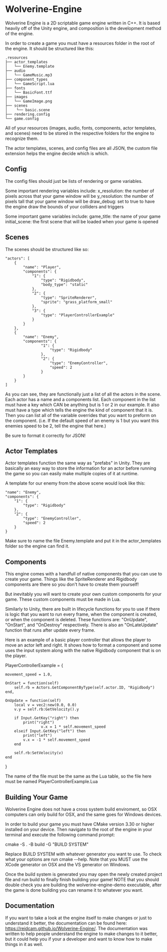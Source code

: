 # Wolverine-Engine

Wolverine Engine is a 2D scriptable game engine written in C++.
It is based heavily off of the Unity engine, and composition is the development method of the engine.

In order to create a game you must have a resources folder in the root of the engine. It should be structured like this:

	.resources
	├── actor_templates
	│   └── Enemy.template
	├── audio
	│   └── GameMusic.mp3
	├── component_types
	│   └── GameScript.lua
	├── fonts
	│   └── BasicFont.ttf
	├── images
	│   └── GameImage.png
	├── scenes
	│    └── basic.scene
	├── rendering.config
	└── game.config

All of your resources (images, audio, fonts, components, actor templates, and scenes) need to be stored in the respective folders for the engine to recognize them.

The actor templates, scenes, and config files are all JSON, the custom file extension helps the engine decide which is which.

## Config

The config files should just be lists of rendering or game variables.

Some important rendering variables include:
x_resolution: the number of pixels across that your game window will be
y_resolution: the number of pixels tall that your game window will be
draw_debug: set to true to have the engine draw the bounds of your colliders and triggers

Some important game variables include:
game_title: the name of your game
initial_scene: the first scene that will be loaded when your game is opened

## Scenes

The scenes should be structured like so:

	"actors": [
		{
			"name": "Player",
			"components": {
				"1": {
					"type": "Rigidbody",
					"body_type": "static"
				},
				"2": {
					"type": "SpriteRenderer",
					"sprite": "grass_platform_small"
				},
				"3": {
					"type": "PlayerControllerExample"
				}
			}
		},
		{
			"name": "Enemy",
			"components": {
					"1": {
						"type": "Rigidbody"
					},
					"2": {
						"type": "EnemyController",
						"speed": 2
					}
			}
		}
	]


As you can see, they are functionally just a list of all the actors in the scene.
Each actor has a name and a components list. Each component in the list must have a key which CAN be anything but is 1 or 2 in our example.
It also must have a type which tells the engine the kind of component that it is. Then you can list all of the variable overrides that you want to preform on the component.
(i.e. If the default speed of an enemy is 1 but you want this enemies speed to be 2, tell the engine that here.)

Be sure to format it correctly for JSON!

## Actor Templates

Actor templates function the same way as "prefabs" in Unity. They are basically an easy way to store the information for an actor before running the game so you can
easily make multiple copies of it at runtime.

A template for our enemy from the above scene would look like this:

	"name": "Enemy",
	"components": {
		"1": {
			"type": "Rigidbody"
		},
		"2": {
			"type": "EnemyController",
			"speed": 2
		}
	}


Make sure to name the file Enemy.template and put it in the actor_templates folder so the engine can find it.

## Components

This engine comes with a handfull of native components that you can use to create your game. Things like the SpriteRenderer and Rigidbody components are there so you don't
have to create them yourself!

But inevitably you will want to create your own custom components for your game. These custom components must be made in Lua.

Similarly to Unity, there are built in lifecycle functions for you to use if there is logic that you want to run every frame, when the component is created, or when the component is deleted.
These functions are: "OnUpdate", "OnStart", and "OnDestroy" respectively. There is also an "OnLateUpdate" function that runs after update every frame.

Here is an example of a basic player controller that allows the player to move an actor left and right. It shows how to format a component and some uses the input system along with the native Rigidbody component that is on the player.

PlayerControllerExample = {

	movement_speed = 1.0,

	OnStart = function(self)
		self.rb = Actors.GetComponentByType(self.actor.ID, "Rigidbody")
	end,

	OnUpdate = function(self)
		local v = vec2:new(0.0, 0.0)
		v.y = self.rb:GetVelocity().y

		if Input.GetKey("right") then
			print("right")
            		v.x = 1 * self.movement_speed
		elseif Input.GetKey("left") then
			print("left")
			v.x = -1 * self.movement_speed
		end
		
		self.rb:SetVelocity(v)
	end
}

The name of the file must be the same as the Lua table, so the file here must be named PlayerControllerExample.Lua

## Building Your Game

Wolverine Engine does not have a cross system build enviroment, so OSX computers can only build for OSX, and the same goes for Windows devices.

In order to build your game you must have CMake version 3.30 or higher installed on your device. Then navigate to the root of the engine in your terminal and execute the following command prompt:

cmake -S . -B build -G "BUILD SYSTEM"

Replace BUILD SYSTEM with whatever generator you want to use. To check what your options are run cmake --help.
Note that you MUST use the XCode generator on OSX and the VS generator on Windows.

Once the build system is generated you may open the newly created project file and run build to finally finish building your game!
NOTE that you should double check you are building the wolverine-engine-demo executable, after the game is done building you can rename it to whatever you want.

## Documentation

If you want to take a look at the engine itself to make changes or just to understand it better, the documentation can be found here: https://reidcam.github.io/Wolverine-Engine/.
The documentation was written to help people understand the engine to make changes to it better, but it could help you if your a developer and want to know how
to make things in it as well.
